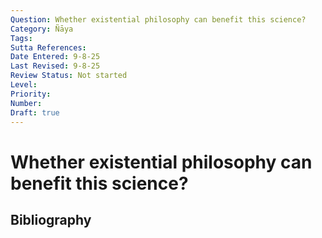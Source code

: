 ```yaml
---
Question: Whether existential philosophy can benefit this science?
Category: Ñāya
Tags: 
Sutta References: 
Date Entered: 9-8-25
Last Revised: 9-8-25
Review Status: Not started
Level: 
Priority: 
Number: 
Draft: true
---
```


# Whether existential philosophy can benefit this science?

## Bibliography

<!-- 

Notes:



-->